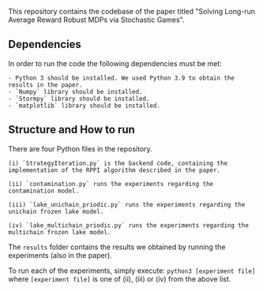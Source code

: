 
This repository contains the codebase of the paper titled "Solving Long-run Average Reward Robust MDPs via Stochastic Games".

## Dependencies

In order to run the code the following dependencies must be met:

    - Python 3 should be installed. We used Python 3.9 to obtain the results in the paper. 
    - `Numpy` library should be installed. 
    - `Stormpy` library should be installed. 
    - `matplotlib` library should be installed. 

## Structure and How to run
There are four Python files in the repository.

    (i) `StrategyIteration.py` is the backend code, containing the implementation of the RPPI algorithm described in the paper.
    
    (ii) `contamination.py` runs the experiments regarding the contamination model.
   
    (iii) `lake_unichain_priodic.py` runs the experiments regarding the unichain frozen lake model.
   
    (iv) `lake_multichain_priodic.py` runs the experiments regarding the multichain frozen lake model.
   
The `results` folder contains the results we obtained by running the experiments (also in the paper). 

To run each of the experiments, simply execute: 
`python3 [experiment file]` 
where `[experiment file]` is one of (ii), (iii) or (iv) from the above list.  
